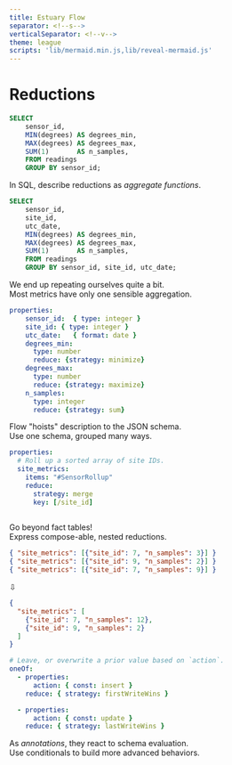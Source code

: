 ```yaml
---
title: Estuary Flow
separator: <!--s-->
verticalSeparator: <!--v-->
theme: league
scripts: 'lib/mermaid.min.js,lib/reveal-mermaid.js'
---
```


# Reductions

<!--s-->

```SQL [3-5]
SELECT
    sensor_id,
    MIN(degrees) AS degrees_min,
    MAX(degrees) AS degrees_max,
    SUM(1)       AS n_samples,
    FROM readings
    GROUP BY sensor_id;
```

In SQL, describe reductions as _aggregate functions_.

<!--s-->

```SQL [5-7]
SELECT
    sensor_id,
    site_id,
    utc_date,
    MIN(degrees) AS degrees_min,
    MAX(degrees) AS degrees_max,
    SUM(1)       AS n_samples,
    FROM readings
    GROUP BY sensor_id, site_id, utc_date;
```

We end up repeating ourselves quite a bit.<br>
Most metrics have only one sensible aggregation.

<!--s-->

```yaml [5,7,8,10,11,13]
properties:
    sensor_id:  { type: integer }
    site_id: { type: integer }
    utc_date:   { format: date }
    degrees_min:
      type: number
      reduce: {strategy: minimize}
    degrees_max:
      type: number
      reduce: {strategy: maximize}
    n_samples:
      type: integer
      reduce: {strategy: sum}
```

Flow "hoists" description to the JSON schema.<br>
Use one schema, grouped many ways.

<!--s-->

```yaml []
properties:
  # Roll up a sorted array of site IDs.
  site_metrics:
    items: "#SensorRollup"
    reduce:
      strategy: merge
      key: [/site_id]
   
```

Go beyond fact tables!<br>
Express compose-able, nested reductions.

<!--s-->

```JSON
{ "site_metrics": [{"site_id": 7, "n_samples": 3}] }
{ "site_metrics": [{"site_id": 9, "n_samples": 2}] }
{ "site_metrics": [{"site_id": 7, "n_samples": 9}] }
```

⇩

```JSON
{
  "site_metrics": [
    {"site_id": 7, "n_samples": 12},
    {"site_id": 9, "n_samples": 2}
  ]
}
```

<!--s-->

```yaml []
# Leave, or overwrite a prior value based on `action`.
oneOf:
  - properties:
      action: { const: insert }
    reduce: { strategy: firstWriteWins }

  - properties:
      action: { const: update }
    reduce: { strategy: lastWriteWins }
```

As _annotations_, they react to schema evaluation.<br>
Use conditionals to build more advanced behaviors.

